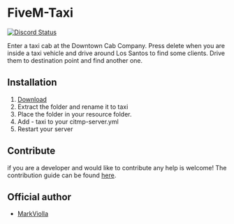 # FiveM-Taxi
<a href="https://discord.gg/eNJraMf"><img alt="Discord Status" src="https://discordapp.com/api/guilds/285462938691567627/widget.png"></a>

Enter a taxi cab at the Downtown Cab Company.
Press delete when you are inside a taxi vehicle and drive around Los Santos to find some clients.
Drive them to destination point and find another one.

## Installation

1. [Download](https://github.com/FiveM-Scripts/FiveM-Taxi/archive/master.zip)
2. Extract the folder and rename it to taxi
3. Place the folder in your resource folder.
4. Add - taxi to your citmp-server.yml
5. Restart your server

## Contribute
if you are a developer and would like to contribute any help is welcome!
The contribution guide can be found [here](CONTRIBUTING.md).

## Official author
- [MarkViolla](https://forum.fivem.net/users/markviolla/activity)

